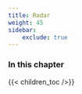 ```yaml
---
title: Radar
weight: 45
sidebar:
    exclude: true
---
```


### In this chapter

{{< children_toc />}}